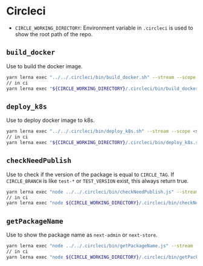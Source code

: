 # Circleci

- `CIRCLE_WORKING_DIRECTORY`: Environment variable in `.circleci` is used to show the root path of the repo.

## `build_docker`

Use to build the docker image.

```sh
yarn lerna exec "../../.circleci/bin/build_docker.sh" --stream --scope <scope name>
// in ci
yarn lerna exec "${CIRCLE_WORKING_DIRECTORY}/.circleci/bin/build_docker.sh" --stream --scope <scope name>
```

## `deploy_k8s`

Use to deploy docker image to k8s.

```sh
yarn lerna exec "../../.circleci/bin/deploy_k8s.sh" --stream --scope <scope name>
// in ci
yarn lerna exec "${CIRCLE_WORKING_DIRECTORY}/.circleci/bin/deploy_k8s.sh" --stream --scope <scope name>
```

## `checkNeedPublish`

Use to check if the version of the package is equal to `CIRCLE_TAG`. If `CIRCLE_BRANCH` is like `test-*` or `TEST_VERSION` exist, this always return true.

```sh
yarn lerna exec "node ../../.circleci/bin/checkNeedPublish.js" --stream --scope <scope name>
// in ci
yarn lerna exec "node ${CIRCLE_WORKING_DIRECTORY}/.circleci/bin/checkNeedPublish.js" --stream --scope <scope name>
```

## `getPackageName`

Use to show the package name as `next-admin` or `next-store`.

```sh
yarn lerna exec "node ../../.circleci/bin/getPackageName.js" --stream --scope <scope name>
// in ci
yarn lerna exec "node ${CIRCLE_WORKING_DIRECTORY}/.circleci/bin/getPackageName.js" --stream --scope <scope name>
```
